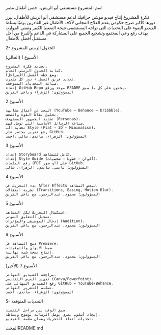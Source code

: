 اسم المشروع
مستشفي أبو الريش.. حضن أطفال مصر

فكرة المشروع
إنتاج فيديو موشن جرافيك لدعم مستشفى أبو الريش للأطفال، يبرز دورها كأكبر صرح حكومي يقدم العلاج المجاني لآلاف الأطفال غير القادرين يوميًا.يسلط الفيديو الضوء على التحديات التي تواجه المستشفى نتيجة الضغط الكبير ونقص الموارد، بهدف رفع وعي المجتمع وتشجيع الجميع على المشاركة في الدعم والتبرع من أجل مستقبل أفضل للأطفال.

2- الجدول الزمني للمشروع

الأسبوع 1 (الحالي)

    تحديد فكرة المشروع.
    كتابة الجدول الزمني العام.
    وضع خطة العمل (المراحل).
    تحديد فريق العمل + دور كل متدرب.
    صياغة التحديات المتوقعة.
    إنشاء GitHub Repo موحد ورفع README يحتوي على كل ما سبق.
    المسؤولون: الزهراء وباقي الفريق

الأسبوع 2

    البحث عن أعمال مشابهة (YouTube – Behance – Dribbble).
    تحليل نقاط القوة والضعف.
    تحديد الجمهور المستهدف (Personas).
    صياغة الرسائل الأساسية التي توصل لهم.
    تحديد الـ Style (Flat – 3D – Minimalism).
    رفع تقرير مختصر على GitHub.
    المسؤولون: الزهراء، ساندي، سالي ،احمد

الأسبوع 3

    إعداد Storyboard كامل للمشاهد.
    إعداد Style Guide (ألوان – خطوط – شخصيات).
    رفع الملفات (PDF أو صور) على GitHub.
    المسؤولون: نانسي، ساندي، الزهراء، سالي

الأسبوع 4

    بدء التحريك في After Effects لبعض المشاهد.
    تجربة انتقالات (Transitions, Easing, Motion Blur).
    المسؤولون: محمود، عبدالرحمن، مع باقي الفريق

الأسبوع 5

    استكمال التحريك لكل المشاهد.
    تسجيل التعليق الصوتي.
    إدخال الموسيقى والمؤثرات (Audition).
    المسؤولون: محمود، عبدالرحمن، مع باقي الفريق

الأسبوع 6

    دمج المشاهد في Premiere.
    ضبط الألوان والتوقيتات.
    إنتاج نسخة شبه نهائية.
    المسؤولون: محمود، عبدالرحمن، مع باقي الفريق

الأسبوع 7 (الأخير)

    مراجعة الفيديو النهائي.
    تجهيز العرض التقديمي (Canva/PowerPoint).
    رفع الفيديو النهائي على GitHub + YouTube/Behance.
    تسليم التقرير النهائي.
    المسؤولون: الزهراء، ساندي، أحمد

5- التحديات المتوقعة

    ضيق الوقت بين مراحل التنفيذ.
    إيجاد أسلوب بصري يوصل الرسالة بوضوح وبساطة.
    تحديات أثناء التحريك وضمان سلاسة الفيديو.


المحتREADME.md
